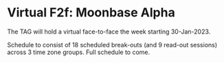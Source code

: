 # Virtual F2f: Moonbase Alpha

The TAG will hold a virtual face-to-face the week starting 30-Jan-2023.

Schedule to consist of 18 scheduled break-outs (and 9 read-out sessions) across 3 time zone groups. Full schedule to come.
